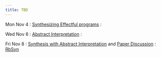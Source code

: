 ```yaml
---
title: TBD
---
```


Mon Nov 4
: [Synthesizing Effectful programs](../lectures/lecture28-effects.pdf)
  : []()

Wed Nov 6
: [Abstract Interpretation](https://groups.seas.harvard.edu/courses/cs252/2015fa/lectures/Lec05-AbstractInt.pdf)
  : []()

Fri Nov 8
: [Synthesis with Abstract Interpretation](../lectures/lecture30-absynthe.pdf) and [Paper Discussion](../lectures/lecture31-regae-rbsyn.pdf)
  : [RbSyn](https://sankhs.com/static/rbsyn-pldi21.pdf)

<!-- Deductive/Inductive Hybrid -->
